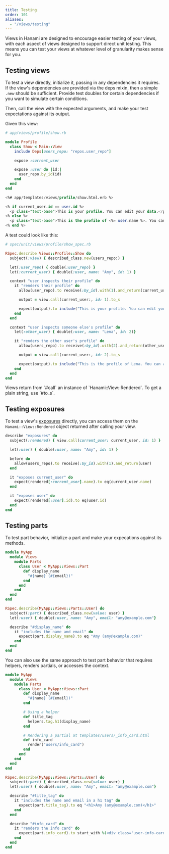 ```yaml
---
title: Testing
order: 101
aliases:
  - "/views/testing"
---
```


Views in Hanami are designed to encourage easier testing of your views, with each aspect of views designed to support direct unit testing. This means you can test your views at whatever level of granularity makes sense for you.

## Testing views

To test a view directly, initialize it, passing in any dependencies it requires. If the view's dependencies are provided via the deps mixin, then a simple `.new` should be sufficient. Provide test doubles for certain dependencies if you want to simulate certain conditions.

Then, call the view with the expected arguments, and make your test expectations against its output.

Given this view:

```ruby
# app/views/profile/show.rb

module Profile
  class Show < Main::View
    include Deps[users_repo: "repos.user_repo"]

    expose :current_user

    expose :user do |id:|
      user_repo.by_id(id)
    end
  end
end
```

```sql
<%# app/templates/views/profile/show.html.erb %>

<% if current_user.id == user.id %>
  <p class="text-base">This is your profile. You can edit your data.</p>
<% else %>
  <p class="text-base">This is the profile of <%= user.name %>. You can admire it.</p>
<% end %>
```

A test could look like this:

```ruby
# spec/unit/views/profile/show_spec.rb

RSpec.describe Views::Profile::Show do
  subject(:view) { described_class.new(users_repo:) }

  let(:user_repo) { double(:user_repo) }
  let(:current_user) { double(:user, name: "Amy", id: 1) }

  context "user inspects their profile" do
    it "renders their profile" do
      allow(user_repo).to receive(:by_id).with(1).and_return(current_user)

      output = view.call(current_user:, id: 1).to_s

      expect(output).to include("This is your profile. You can edit your data.")
    end
  end

  context "user inspects someone else's profile" do
    let(:other_user) { double(:user, name: "Lena", id: 2)}

    it "renders the other user's profile" do
      allow(users_repo).to receive(:by_id).with(2).and_return(other_user)

      output = view.call(current_user:, id: 2).to_s

      expect(output).to include("This is the profile of Lena. You can admire it.")
    end
  end
end
```

<p class="notice">
Views return from `#call` an instance of `Hanami::View::Rendered`. To get a plain string, use `#to_s`.
</p>

## Testing exposures

To test a view's [exposures](/v2.2/views/input-and-exposures/) directly, you can access them on the `Hanami::View::Rendered` object returned after calling your view.

```ruby
describe "exposures" do
  subject(:rendered) { view.call(current_user: current_user, id: 1) }

  let(:user) { double(:user, name: "Amy", id: 1) }

  before do
    allow(users_repo).to receive(:by_id).with(1).and_return(user)
  end

  it "exposes current_user" do
    expect(rendered[:current_user].name).to eq(current_user.name)
  end

  it "exposes user" do
    expect(rendered[:user].id).to eq(user.id)
  end
end
```

## Testing parts

To test part behavior, initialize a part and make your expecations against its methods.

```ruby
module MyApp
  module Views
    module Parts
      class User < MyApp::Views::Part
        def display_name
          "#{name} (#{email})"
        end
      end
    end
  end
end

RSpec.describe(MyApp::Views::Parts::User) do
  subject(:part) { described_class.new(value: user) }
  let(:user) { double(:user, name: "Amy", email: "amy@example.com"}

  describe "#display_name" do
    it "includes the name and email" do
      expect(part.display_name).to eq "Amy (amy@example.com)"
    end
  end
end
```

You can also use the same approach to test part behavior that requires helpers, renders partials, or accesses the context.

```ruby
module MyApp
  module Views
    module Parts
      class User < MyApp::Views::Part
        def display_name
          "#{name} (#{email})"
        end

        # Using a helper
        def title_tag
          helpers.tag.h1(display_name)
        end

        # Rendering a partial at templates/users/_info_card.html
        def info_card
          render("users/info_card")
        end
      end
    end
  end
end

RSpec.describe(MyApp::Views::Parts::User) do
  subject(:part) { described_class.new(value: user) }
  let(:user) { double(:user, name: "Amy", email: "amy@example.com"}

  describe "#title_tag" do
    it "includes the name and email in a h1 tag" do
      expect(part.title_tag).to eq "<h1>Amy (amy@example.com)</h1>"
    end
  end

  describe "#info_card" do
    it "renders the info card" do
      expect(part.info_card).to start_with %(<div class="user-info-card">)
    end
  end
end
```
